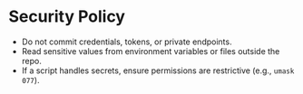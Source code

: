 # Security Policy
- Do not commit credentials, tokens, or private endpoints.
- Read sensitive values from environment variables or files outside the repo.
- If a script handles secrets, ensure permissions are restrictive (e.g., `umask 077`).